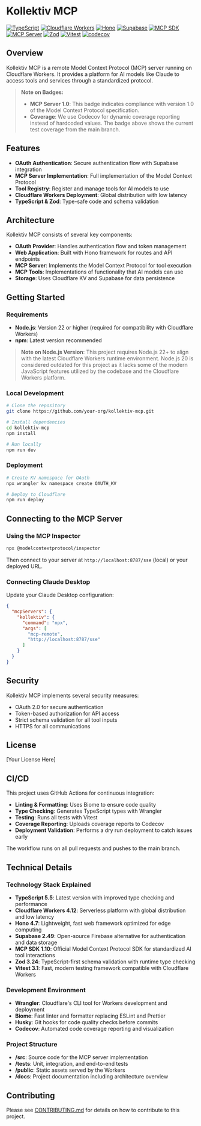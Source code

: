 # Kollektiv MCP

[![TypeScript](https://img.shields.io/badge/TypeScript-5.5-blue.svg)](https://www.typescriptlang.org/)
[![Cloudflare Workers](https://img.shields.io/badge/Cloudflare_Workers-4.12-orange.svg)](https://workers.cloudflare.com/)
[![Hono](https://img.shields.io/badge/Hono-4.7-brightgreen.svg)](https://hono.dev/)
[![Supabase](https://img.shields.io/badge/Supabase-2.49-blueviolet.svg)](https://supabase.io/)
[![MCP SDK](https://img.shields.io/badge/MCP_SDK-1.10-yellow.svg)](https://modelcontextprotocol.io/)
[![MCP Server](https://img.shields.io/badge/MCP_Server-1.0-purple.svg)](https://modelcontextprotocol.io/)
[![Zod](https://img.shields.io/badge/Zod-3.24-red.svg)](https://zod.dev/)
[![Vitest](https://img.shields.io/badge/Vitest-3.1-green.svg)](https://vitest.dev/)
[![codecov](https://codecov.io/gh/your-org/kollektiv-mcp/branch/main/graph/badge.svg)](https://codecov.io/gh/your-org/kollektiv-mcp)

## Overview

Kollektiv MCP is a remote Model Context Protocol (MCP) server running on Cloudflare Workers. It provides a platform for AI models like Claude to access tools and services through a standardized protocol.

> **Note on Badges:**
> - **MCP Server 1.0**: This badge indicates compliance with version 1.0 of the Model Context Protocol specification.
> - **Coverage**: We use Codecov for dynamic coverage reporting instead of hardcoded values. The badge above shows the current test coverage from the main branch.

## Features

- **OAuth Authentication**: Secure authentication flow with Supabase integration
- **MCP Server Implementation**: Full implementation of the Model Context Protocol
- **Tool Registry**: Register and manage tools for AI models to use
- **Cloudflare Workers Deployment**: Global distribution with low latency
- **TypeScript & Zod**: Type-safe code and schema validation

## Architecture

Kollektiv MCP consists of several key components:

- **OAuth Provider**: Handles authentication flow and token management
- **Web Application**: Built with Hono framework for routes and API endpoints
- **MCP Server**: Implements the Model Context Protocol for tool execution
- **MCP Tools**: Implementations of functionality that AI models can use
- **Storage**: Uses Cloudflare KV and Supabase for data persistence

## Getting Started

### Requirements

- **Node.js**: Version 22 or higher (required for compatibility with Cloudflare Workers)
- **npm**: Latest version recommended

> **Note on Node.js Version**: This project requires Node.js 22+ to align with the latest Cloudflare Workers runtime environment. Node.js 20 is considered outdated for this project as it lacks some of the modern JavaScript features utilized by the codebase and the Cloudflare Workers platform.

### Local Development

```bash
# Clone the repository
git clone https://github.com/your-org/kollektiv-mcp.git

# Install dependencies
cd kollektiv-mcp
npm install

# Run locally
npm run dev
```

### Deployment

```bash
# Create KV namespace for OAuth
npx wrangler kv namespace create OAUTH_KV

# Deploy to Cloudflare
npm run deploy
```

## Connecting to the MCP Server

### Using the MCP Inspector

```bash
npx @modelcontextprotocol/inspector
```

Then connect to your server at `http://localhost:8787/sse` (local) or your deployed URL.

### Connecting Claude Desktop

Update your Claude Desktop configuration:

```json
{
  "mcpServers": {
    "kollektiv": {
      "command": "npx",
      "args": [
        "mcp-remote",
        "http://localhost:8787/sse"
      ]
    }
  }
}
```

## Security

Kollektiv MCP implements several security measures:

- OAuth 2.0 for secure authentication
- Token-based authorization for API access
- Strict schema validation for all tool inputs
- HTTPS for all communications

## License

[Your License Here]

## CI/CD

This project uses GitHub Actions for continuous integration:

- **Linting & Formatting**: Uses Biome to ensure code quality
- **Type Checking**: Generates TypeScript types with Wrangler
- **Testing**: Runs all tests with Vitest
- **Coverage Reporting**: Uploads coverage reports to Codecov
- **Deployment Validation**: Performs a dry run deployment to catch issues early

The workflow runs on all pull requests and pushes to the main branch.

## Technical Details

### Technology Stack Explained

- **TypeScript 5.5**: Latest version with improved type checking and performance
- **Cloudflare Workers 4.12**: Serverless platform with global distribution and low latency
- **Hono 4.7**: Lightweight, fast web framework optimized for edge computing
- **Supabase 2.49**: Open-source Firebase alternative for authentication and data storage
- **MCP SDK 1.10**: Official Model Context Protocol SDK for standardized AI tool interactions
- **Zod 3.24**: TypeScript-first schema validation with runtime type checking
- **Vitest 3.1**: Fast, modern testing framework compatible with Cloudflare Workers

### Development Environment

- **Wrangler**: Cloudflare's CLI tool for Workers development and deployment
- **Biome**: Fast linter and formatter replacing ESLint and Prettier
- **Husky**: Git hooks for code quality checks before commits
- **Codecov**: Automated code coverage reporting and visualization

### Project Structure

- **/src**: Source code for the MCP server implementation
- **/tests**: Unit, integration, and end-to-end tests
- **/public**: Static assets served by the Workers
- **/docs**: Project documentation including architecture overview

## Contributing

Please see [CONTRIBUTING.md](CONTRIBUTING.md) for details on how to contribute to this project.